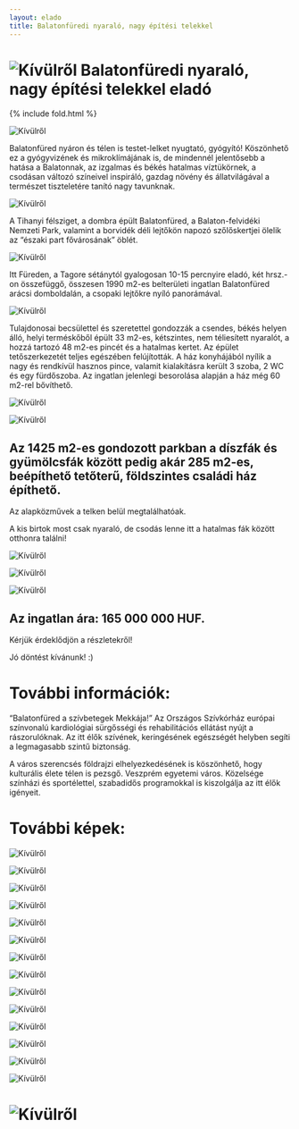 ```yaml
---
layout: elado
title: Balatonfüredi nyaraló, nagy építési telekkel
---
```


# ![Kívülről](https://i.imgur.com/QattM3x.jpg) Balatonfüredi nyaraló, nagy építési telekkel eladó

{% include fold.html %}

![Kívülről](https://i.imgur.com/tgROaZt.jpg?2)

Balatonfüred nyáron és télen is testet-lelket nyugtató, gyógyító! Köszönhető ez a gyógyvizének és mikroklímájának is, de mindennél jelentősebb a hatása a Balatonnak, az izgalmas és békés hatalmas víztükörnek, a csodásan változó színeivel inspiráló, gazdag növény és állatvilágával a természet tiszteletére tanító nagy tavunknak.

![Kívülről](https://i.imgur.com/fAYoFy8.jpg)

A Tihanyi félsziget, a dombra épült Balatonfüred, a Balaton-felvidéki Nemzeti Park, valamint a borvidék déli lejtőkön napozó szőlőskertjei ölelik az “északi part fővárosának” öblét. 

![Kívülről](https://i.imgur.com/6FAdefW.jpg)

Itt Füreden, a Tagore sétánytól gyalogosan 10-15 percnyire eladó, két hrsz.-on összefüggő, összesen 1990 m2-es belterületi ingatlan Balatonfüred arácsi domboldalán, a csopaki lejtőkre nyíló panorámával.

![Kívülről](https://i.imgur.com/AJB42Xn.jpg)

Tulajdonosai becsülettel és szeretettel gondozzák a csendes, békés helyen álló, helyi terméskőből épült 33 m2-es, kétszintes, nem téliesített nyaralót, a hozzá tartozó 48 m2-es pincét és a hatalmas kertet. Az épület tetőszerkezetét teljes egészében felújították. A ház konyhájából nyílik a nagy és rendkívül hasznos pince, valamit kialakításra került 3 szoba, 2 WC és egy fürdőszoba. Az ingatlan jelenlegi besorolása alapján a ház még 60 m2-rel bővíthető.

![Kívülről](https://i.imgur.com/A2DN7Vz.jpg)

![Kívülről](https://i.imgur.com/7OWdmNr.jpg)

## Az 1425 m2-es gondozott parkban a díszfák és gyümölcsfák között pedig akár 285 m2-es, beépíthető tetőterű, földszintes családi ház építhető. 
Az alapközművek a telken belül megtalálhatóak.

A kis birtok most csak nyaraló, de csodás lenne itt a hatalmas fák között otthonra találni!

![Kívülről](https://i.imgur.com/qtmfJHK.jpg)

![Kívülről](https://i.imgur.com/iZ0jz3c.jpg)

![Kívülről](https://i.imgur.com/OtL3MNl.jpg)

## Az ingatlan ára: 165 000 000 HUF.

Kérjük érdeklődjön a részletekről!

Jó döntést kívánunk! :)

# További információk:

“Balatonfüred a szívbetegek Mekkája!” 
Az Országos Szívkórház európai színvonalú kardiológiai sürgősségi és rehabilitációs ellátást nyújt a rászorulóknak. Az itt élők szívének, keringésének egészségét helyben segíti a legmagasabb szintű biztonság.

A város szerencsés földrajzi elhelyezkedésének is köszönhető, hogy kulturális élete télen is pezsgő. Veszprém egyetemi város. Közelsége színházi és sportélettel, szabadidős programokkal is kiszolgálja az itt élők igényeit.

# További képek:

![Kívülről](https://i.imgur.com/735LHb5.jpg)

![Kívülről](https://i.imgur.com/8ss9ZId.jpg)

![Kívülről](https://i.imgur.com/kQOEwAs.jpg)

![Kívülről](https://i.imgur.com/ACEATz9.jpg)

![Kívülről](https://i.imgur.com/cxalMIg.jpg)

![Kívülről](https://i.imgur.com/otrvi9n.jpg)

![Kívülről](https://i.imgur.com/qh0A8RI.jpg)

![Kívülről](https://i.imgur.com/K2htqAH.jpg)

![Kívülről](https://i.imgur.com/jSwCKGG.jpg)

![Kívülről](https://i.imgur.com/zmJDpPX.jpg)

![Kívülről](https://i.imgur.com/uxTEDty.jpg)

![Kívülről](https://i.imgur.com/EoAHp9v.jpg)

![Kívülről](https://i.imgur.com/Ji20jYg.jpg)

![Kívülről](https://i.imgur.com/nkdjbuv.jpg)
     		            
# ![Kívülről](https://i.imgur.com/Z5Mphbw.jpg)
